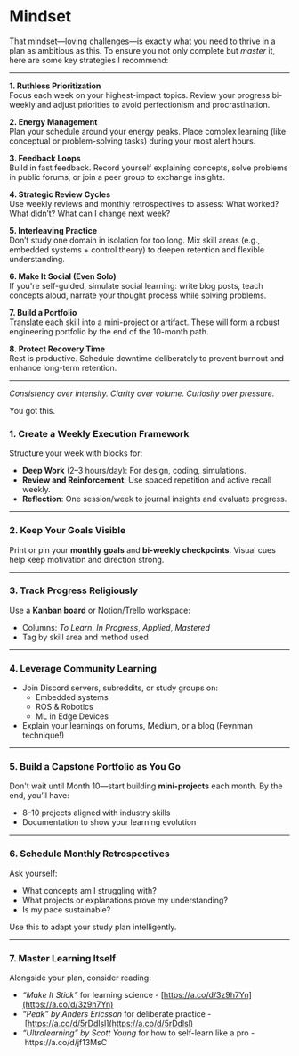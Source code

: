 # Mindset

That mindset—loving challenges—is exactly what you need to thrive in a plan as ambitious as this. To ensure you not only complete but *master* it, here are some key strategies I recommend:

---

**1. Ruthless Prioritization**\
Focus each week on your highest-impact topics. Review your progress bi-weekly and adjust priorities to avoid perfectionism and procrastination.

**2. Energy Management**\
Plan your schedule around your energy peaks. Place complex learning (like conceptual or problem-solving tasks) during your most alert hours.

**3. Feedback Loops**\
Build in fast feedback. Record yourself explaining concepts, solve problems in public forums, or join a peer group to exchange insights.

**4. Strategic Review Cycles**\
Use weekly reviews and monthly retrospectives to assess: What worked? What didn’t? What can I change next week?

**5. Interleaving Practice**\
Don’t study one domain in isolation for too long. Mix skill areas (e.g., embedded systems + control theory) to deepen retention and flexible understanding.

**6. Make It Social (Even Solo)**\
If you're self-guided, simulate social learning: write blog posts, teach concepts aloud, narrate your thought process while solving problems.

**7. Build a Portfolio**\
Translate each skill into a mini-project or artifact. These will form a robust engineering portfolio by the end of the 10-month path.

**8. Protect Recovery Time**\
Rest is productive. Schedule downtime deliberately to prevent burnout and enhance long-term retention.

---

*Consistency over intensity. Clarity over volume. Curiosity over pressure.*

You got this.





### **1. Create a Weekly Execution Framework**

Structure your week with blocks for:

- **Deep Work** (2–3 hours/day): For design, coding, simulations.
- **Review and Reinforcement**: Use spaced repetition and active recall weekly.
- **Reflection**: One session/week to journal insights and evaluate progress.

---

### **2. Keep Your Goals Visible**

Print or pin your **monthly goals** and **bi-weekly checkpoints**. Visual cues help keep motivation and direction strong.

---

### **3. Track Progress Religiously**

Use a **Kanban board** or Notion/Trello workspace:

- Columns: *To Learn*, *In Progress*, *Applied*, *Mastered*
- Tag by skill area and method used

---

### **4. Leverage Community Learning**

- Join Discord servers, subreddits, or study groups on:
  - Embedded systems
  - ROS & Robotics
  - ML in Edge Devices
- Explain your learnings on forums, Medium, or a blog (Feynman technique!)

---

### **5. Build a Capstone Portfolio as You Go**

Don't wait until Month 10—start building **mini-projects** each month. By the end, you’ll have:

- 8–10 projects aligned with industry skills
- Documentation to show your learning evolution

---

### **6. Schedule Monthly Retrospectives**

Ask yourself:

- What concepts am I struggling with?
- What projects or explanations prove my understanding?
- Is my pace sustainable?

Use this to adapt your study plan intelligently.

---

### **7. Master Learning Itself**

Alongside your plan, consider reading:

- *“Make It Stick”* for learning science - [https://a.co/d/3z9h7Yn](https://a.co/d/3z9h7Yn)
- *“Peak” by Anders Ericsson* for deliberate practice - [https://a.co/d/5rDdlsl](https://a.co/d/5rDdlsl)
- *“Ultralearning” by Scott Young* for how to self-learn like a pro - https\://a.co/d/jf13MsC 
